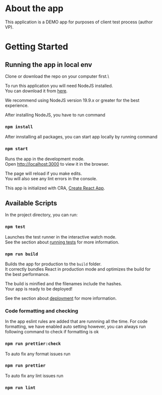 # About the app
This application is a DEMO app for purposes of client test process (author VP).

# Getting Started
## Running the app in local env
Clone or download the repo on your computer first.\

To run this application you will need NodeJS installed.\
You can download it from [here](https://nodejs.org/en/download/package-manager).

We recommend using NodeJS version 19.9.x or greater for the best experience.

After installing NodeJS, you have to run command
### `npm install`

After innstalling all packages, you can start app locally by running command
### `npm start`

Runs the app in the development mode.\
Open [http://localhost:3000](http://localhost:3000) to view it in the browser.

The page will reload if you make edits.\
You will also see any lint errors in the console.

This app is initialized with CRA, [Create React App](https://github.com/facebook/create-react-app).

## Available Scripts

In the project directory, you can run:

### `npm test`

Launches the test runner in the interactive watch mode.\
See the section about [running tests](https://facebook.github.io/create-react-app/docs/running-tests) for more information.

### `npm run build`

Builds the app for production to the `build` folder.\
It correctly bundles React in production mode and optimizes the build for the best performance.

The build is minified and the filenames include the hashes.\
Your app is ready to be deployed!

See the section about [deployment](https://facebook.github.io/create-react-app/docs/deployment) for more information.


### Code formatting and checking
In the app eslint rules are added that are runnning all the time.
For code formatting, we have enabled auto setting however, you can always run following command to check if formatting is ok
### `npm run prettier:check`

To auto fix any format issues run
### `npm run prettier`

To auto fix any lint issues run
### `npm run lint`
